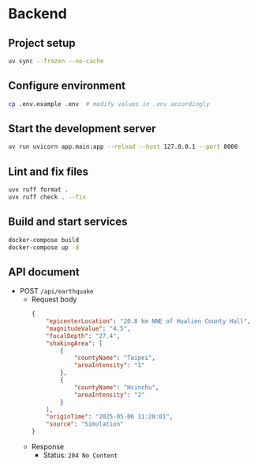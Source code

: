 # Backend

## Project setup
```bash
uv sync --frozen --no-cache
```

## Configure environment
```bash
cp .env.example .env  # modify values in .env accordingly
```

## Start the development server
```bash
uv run uvicorn app.main:app --reload --host 127.0.0.1 --port 8000
```

## Lint and fix files
```bash
uvx ruff format .  
uvx ruff check . --fix   
```

## Build and start services
```bash
docker-compose build
docker-compose up -d
```

## API document
- POST `/api/earthquake`
  - Request body
    ```json
    {
        "epicenterLocation": "20.8 km NNE of Hualien County Hall",
        "magnitudeValue": "4.5",
        "focalDepth": "27.4",
        "shakingArea": [
            {
                "countyName": "Taipei",
                "areaIntensity": "1"
            },
            {
                "countyName": "Hsinchu",
                "areaIntensity": "2"
            }
        ],
        "originTime": "2025-05-06 11:20:01",
        "source": "Simulation"
    }
    ```
  - Response
    - Status: `204 No Content`